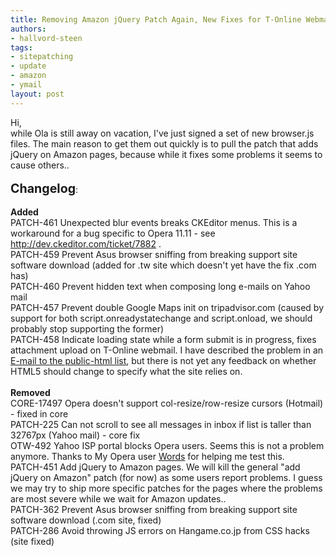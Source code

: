 ```yaml
---
title: Removing Amazon jQuery Patch Again, New Fixes for T-Online Webmail and Y!Mail
authors:
- hallvord-steen
tags:
- sitepatching
- update
- amazon
- ymail
layout: post
---
```

Hi,<br/>while Ola is still away on vacation, I&#39;ve just signed a set of new browser.js files. The main reason to get them out quickly is to pull the patch that adds jQuery on Amazon pages, because while it fixes some problems it seems to cause others.. <br/><br/><span style="font-size: 140%"><strong>Changelog</strong></span>:<br/> <br/><strong>Added</strong><br/>PATCH-461 Unexpected blur events breaks CKEditor menus. This is a workaround for a bug specific to Opera 11.11 - see <a href="http://dev.ckeditor.com/ticket/7882" target="_blank">http://dev.ckeditor.com/ticket/7882</a> .<br/>PATCH-459	Prevent Asus browser sniffing from breaking support site software download (added for .tw site which doesn&#39;t yet have the fix .com has)<br/>PATCH-460	Prevent hidden text when composing long e-mails on Yahoo mail<br/>PATCH-457	Prevent double Google Maps init on tripadvisor.com (caused by support for both script.onreadystatechange and script.onload, we should probably stop supporting the former)<br/>PATCH-458	Indicate loading state while a form submit is in progress, fixes attachment upload on T-Online webmail. I have described the problem in an <a href="http://lists.w3.org/Archives/Public/public-html/2011Jul/0199.html" target="_blank">E-mail to the public-html list</a>, but there is not yet any feedback on whether HTML5 should change to specify what the site relies on.<br/><br/><strong>Removed</strong><br/>CORE-17497	Opera doesn&#39;t support col-resize/row-resize cursors (Hotmail) - fixed in core<br/>PATCH-225	Can not scroll to see all messages in inbox if list is taller than 32767px (Yahoo mail) - core fix<br/>OTW-492 Yahoo ISP portal blocks Opera users. Seems this is not a problem anymore. Thanks to My Opera user <a href="/Words" target="_blank">Words</a> for helping me test this.<br/>PATCH-451 Add jQuery to Amazon pages. We will kill the general &quot;add jQuery on Amazon&quot; patch (for now) as some users report problems. I guess we may try to ship more specific patches for the pages where the problems are most severe while we wait for Amazon updates..<br/>PATCH-362 Prevent Asus browser sniffing from breaking support site software download (.com site, fixed)<br/>PATCH-286 Avoid throwing JS errors on Hangame.co.jp from CSS hacks (site fixed)<br/>

